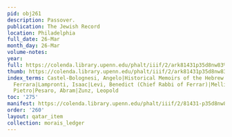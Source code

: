 ```yaml
---
pid: obj261
description: Passover.
publication: The Jewish Record
location: Philadelphia
full_date: 26-Mar
month_day: 26-Mar
volume-notes:
year:
full: https://colenda.library.upenn.edu/phalt/iiif/2/ark81431p35d8nw83%2FSHA256E-s7259506--795635c660ebdb701e2a86a1390a6430f65b5e7dcc51bbc565399c4b04fdd896.jpeg/full/3500,/0/default.jpg
thumb: https://colenda.library.upenn.edu/phalt/iiif/2/ark81431p35d8nw83%2FSHA256E-s7259506--795635c660ebdb701e2a86a1390a6430f65b5e7dcc51bbc565399c4b04fdd896.jpeg/full/!200,200/0/default.jpg
index_terms: Castel-Bolognesi, Angelo|Historical Memoirs of the Hebrew Community of
  Ferrara|Lampronti, Isaac|Levi, Benedict (Chief Rabbi of Ferrar)|Melli, Chief Rabbi|Perreau,
  Pietro|Pesaro, Abram|Zunz, Leopold
toc: '275'
manifest: https://colenda.library.upenn.edu/phalt/iiif/2/81431-p35d8nw83/manifest
order: '260'
layout: qatar_item
collection: morais_ledger
---
```

